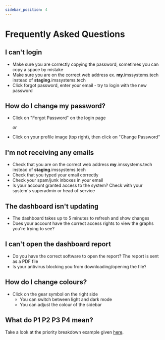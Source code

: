 ```yaml
---
sidebar_position: 4
---
```


# Frequently Asked Questions

## I can't login

- Make sure you are correctly copying the password, sometimes you can copy a space by mistake
- Make sure you are on the correct web address ex. **my**.imssystems.tech instead of **staging**.imssystems.tech
- Click forgot password, enter your email - try to login with the new password

## How do I change my password?

- Click on "Forgot Password" on the login page

	*or* 

- Click on your profile image (top right), then click on "Change Password"

## I'm not receiving any emails

- Check that you are on the correct web address **my**.imssystems.tech instead of **staging**.imssystems.tech
- Check that you typed your email correctly
- Check your spam/junk inboxes in your email
- Is your account granted access to the system? Check with your system's superadmin or head of service

## The dashboard isn't updating

- The dashboard takes up to 5 minutes to refresh and show changes
- Does your account have the correct access rights to view the graphs you're trying to see?

## I can't open the dashboard report

- Do you have the correct software to open the report? The report is sent as a PDF file
- Is your antivirus blocking you from downloading/opening the file?

## How do I change colours?

- Click on the gear symbol on the right side
	- You can switch between light and dark mode
	- You can adjust the colour of the sidebar

## What do P1 P2 P3 P4 mean?

Take a look at the priority breakdown example given [here][Priority].

## 





[Priority]: ./Incident%20Management/raising_incidents#raising-an-incident